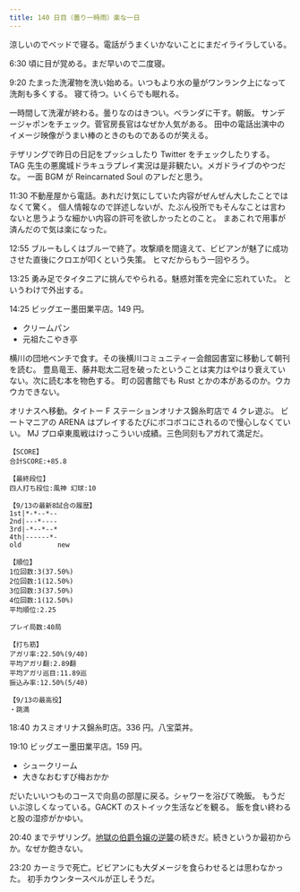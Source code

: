 ```yaml
---
title: 140 日目（曇り一時雨）楽な一日
---
```


涼しいのでベッドで寝る。電話がうまくいかないことにまだイライラしている。

6:30 頃に目が覚める。まだ早いので二度寝。

9:20 たまった洗濯物を洗い始める。いつもより水の量がワンランク上になって洗剤も多くする。
寝て待つ。いくらでも眠れる。

一時間して洗濯が終わる。曇りなのはきつい。ベランダに干す。朝飯。
サンデージャポンをチェック。菅官房長官はなぜか人気がある。
田中の電話出演中のイメージ映像がうまい棒のときのものであるのが笑える。

テザリングで昨日の日記をプッシュしたり Twitter をチェックしたりする。
TAG 先生の悪魔城ドラキュラプレイ実況は是非観たい。メガドライブのやつだな。
一面 BGM が Reincarnated Soul のアレだと思う。

11:30 不動産屋から電話。あれだけ気にしていた内容がぜんぜん大したことではなくて驚く。
個人情報なので詳述しないが、たぶん役所でもそんなことは言わないと思うような細かい内容の許可を欲しかったとのこと。
まあこれで用事が済んだので気は楽になった。

12:55 ブルーもしくはブルーで終了。攻撃順を間違えて、ビビアンが魅了に成功させた直後にクロエが叩くという失策。
ヒマだからもう一回やろう。

13:25 勇み足でタイタニアに挑んでやられる。魅惑対策を完全に忘れていた。
というわけで外出する。

14:25 ビッグエー墨田業平店。149 円。

* クリームパン
* 元祖たこやき亭

横川の団地ベンチで食す。その後横川コミュニティー会館図書室に移動して朝刊を読む。
豊島竜王、藤井聡太二冠を破ったということは実力はやはり衰えていない。次に読む本を物色する。
町の図書館でも Rust とかの本があるのか。ウカウカできない。

オリナスへ移動。タイトー F ステーションオリナス錦糸町店で 4 クレ遊ぶ。
ビートマニアの ARENA はプレイするたびにボコボコにされるので慢心しなくていい。
MJ プロ卓東風戦はけっこういい成績。三色同刻もアガれて満足だ。

```text
【SCORE】
合計SCORE:+85.8

【最終段位】
四人打ち段位:風神 幻球:10

【9/13の最新8試合の履歴】
1st|*-*--*--
2nd|---*----
3rd|-*--*--*
4th|------*-
old         new

【順位】
1位回数:3(37.50%)
2位回数:1(12.50%)
3位回数:3(37.50%)
4位回数:1(12.50%)
平均順位:2.25

プレイ局数:40局

【打ち筋】
アガリ率:22.50%(9/40)
平均アガリ翻:2.89翻
平均アガリ巡目:11.89巡
振込み率:12.50%(5/40)

【9/13の最高役】
・跳満
```

18:40 カスミオリナス錦糸町店。336 円。八宝菜丼。

19:10 ビッグエー墨田業平店。159 円。

* シュークリーム
* 大きなおむすび梅おかか

だいたいいつものコースで向島の部屋に戻る。シャワーを浴びて晩飯。
もうだいぶ涼しくなっている。GACKT のストイック生活などを観る。
飯を食い終わると股の湿疹がかゆい。

20:40 までテザリング。[地獄の伯爵令嬢の逆襲][bshf20]の続きだ。続きというか最初からか。なぜか飽きない。

23:20 カーミラで死亡。ビビアンにも大ダメージを食らわせるとは思わなかった。
初手カウンタースペルが正しそうだ。

[bshf20]: https://wodifes.net/game/show/412
